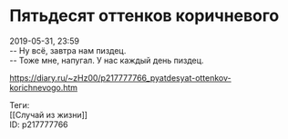 Пятьдесят оттенков коричневого
===============================

   
 2019-05-31, 23:59   
  -- Ну всё, завтра нам пиздец.   
 -- Тоже мне, напугал. У нас каждый день пиздец.   
    
 <https://diary.ru/~zHz00/p217777766_pyatdesyat-ottenkov-korichnevogo.htm>   
   
 Теги:   
 [[Случай из жизни]]   
 ID: p217777766